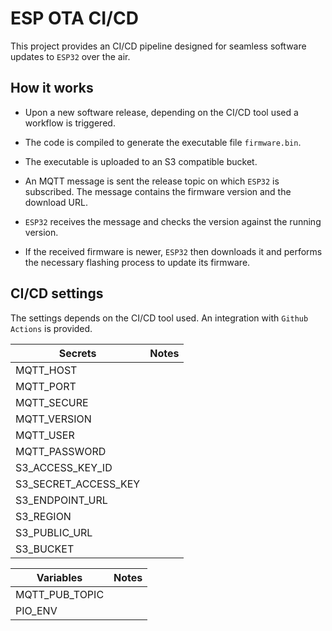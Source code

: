 # ESP OTA CI/CD

This project provides an CI/CD pipeline designed for seamless software updates to `ESP32` over the air.

## How it works

- Upon a new software release, depending on the CI/CD tool used a workflow is triggered.

- The code is compiled to generate the executable file `firmware.bin`.

- The executable is uploaded to an S3 compatible bucket.

- An MQTT message is sent the release topic on which `ESP32` is subscribed. The message contains the firmware version and the download URL.

- `ESP32` receives the message and checks the version against the running version.

- If the received firmware is newer, `ESP32` then downloads it and performs the necessary flashing process to update its firmware.


## CI/CD settings

The settings depends on the CI/CD tool used. An integration with `Github Actions` is provided.

| **Secrets**          | **Notes** |
| -------------------- | --------- |
| MQTT_HOST            |           |
| MQTT_PORT            |           |
| MQTT_SECURE          |           |
| MQTT_VERSION         |           |
| MQTT_USER            |           |
| MQTT_PASSWORD        |           |
| S3_ACCESS_KEY_ID     |           |
| S3_SECRET_ACCESS_KEY |           |
| S3_ENDPOINT_URL      |           |
| S3_REGION            |           |
| S3_PUBLIC_URL        |           |
| S3_BUCKET            |           |

| **Variables**  | **Notes** |
| -------------- | --------- |
| MQTT_PUB_TOPIC |           |
| PIO_ENV        |           |
